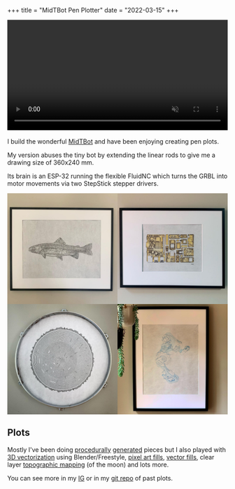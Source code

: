 +++
title = "MidTBot Pen Plotter"
date = "2022-03-15"
+++

<video width="100%" autoplay loop muted>
  <source src="/media/midtbot.webm" type="video/webm" />
</video>

I build the wonderful [MidTBot](https://github.com/bdring/midTbot_esp32) and have been enjoying creating pen plots.

My version abuses the tiny bot by extending the linear rods to give me a drawing size of 360x240 mm. 

Its brain is an ESP-32 running the flexible FluidNC which turns the GRBL into motor movements via two StepStick stepper drivers.

<div style="display:grid;grid-template-columns: 50% 50%;margin-top:1em">
  <img src="/images/plotter-art/1.jpg" style="margin:0"> 
  <img src="/images/plotter-art/2.jpg" style="margin:0">
  <img src="/images/plotter-art/3.jpg" style="margin:0">
  <img src="/images/plotter-art/4.jpg" style="margin:0">
</div>

## Plots
Mostly I've been doing [procedurally](https://github.com/davidhampgonsalves/generative-surfboards) [generated](https://github.com/davidhampgonsalves/tree-rings) pieces but I also played with [3D vectorization](https://www.instagram.com/p/Cij38qeugss/) using Blender/Freestyle, [pixel art fills](https://github.com/davidhampgonsalves/plotted-pixels), [vector fills](https://github.com/davidhampgonsalves/Restaline), clear layer [topographic mapping](https://www.instagram.com/p/CMU1uBInvdj/) (of the moon) and lots more.

You can see more in my [IG](https://www.instagram.com/davidhampgonsalves/) or in my [git repo](https://github.com/davidhampgonsalves/plotter-art-archive) of past plots.